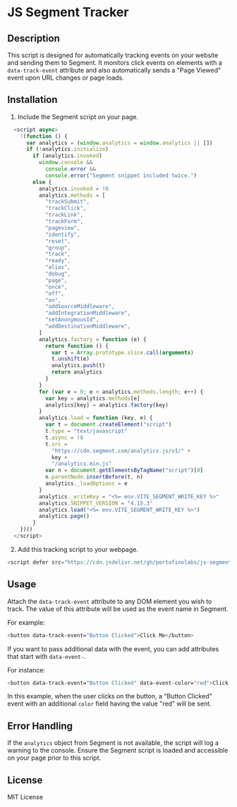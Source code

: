 JS Segment Tracker
=====================

Description
-----------

This script is designed for automatically tracking events on your website and sending them to Segment. It monitors click events on elements with a `data-track-event` attribute and also automatically sends a "Page Viewed" event upon URL changes or page loads.

Installation
------------

1. Include the Segment script on your page.

```javascript
  <script async>
    !(function () {
      var analytics = (window.analytics = window.analytics || [])
      if (!analytics.initialize)
        if (analytics.invoked)
          window.console &&
            console.error &&
            console.error("Segment snippet included twice.")
        else {
          analytics.invoked = !0
          analytics.methods = [
            "trackSubmit",
            "trackClick",
            "trackLink",
            "trackForm",
            "pageview",
            "identify",
            "reset",
            "group",
            "track",
            "ready",
            "alias",
            "debug",
            "page",
            "once",
            "off",
            "on",
            "addSourceMiddleware",
            "addIntegrationMiddleware",
            "setAnonymousId",
            "addDestinationMiddleware",
          ]
          analytics.factory = function (e) {
            return function () {
              var t = Array.prototype.slice.call(arguments)
              t.unshift(e)
              analytics.push(t)
              return analytics
            }
          }
          for (var e = 0; e < analytics.methods.length; e++) {
            var key = analytics.methods[e]
            analytics[key] = analytics.factory(key)
          }
          analytics.load = function (key, e) {
            var t = document.createElement("script")
            t.type = "text/javascript"
            t.async = !0
            t.src =
              "https://cdn.segment.com/analytics.js/v1/" +
              key +
              "/analytics.min.js"
            var n = document.getElementsByTagName("script")[0]
            n.parentNode.insertBefore(t, n)
            analytics._loadOptions = e
          }
          analytics._writeKey = "<%= env.VITE_SEGMENT_WRITE_KEY %>"
          analytics.SNIPPET_VERSION = "4.15.3"
          analytics.load("<%= env.VITE_SEGMENT_WRITE_KEY %>")
          analytics.page()
        }
    })()
  </script>
```

2. Add this tracking script to your webpage.

```javascript
<script defer src="https://cdn.jsdelivr.net/gh/portofinolabs/js-segment-tracker@v1.0.4/index.js"></script>
```

Usage
-----

Attach the `data-track-event` attribute to any DOM element you wish to track. The value of this attribute will be used as the event name in Segment.

For example:

```sh
<button data-track-event="Button Clicked">Click Me</button>
```

If you want to pass additional data with the event, you can add attributes that start with `data-event-`.

For instance:

```sh
<button data-track-event="Button Clicked" data-event-color="red">Click Me</button>
```

In this example, when the user clicks on the button, a "Button Clicked" event with an additional `color` field having the value "red" will be sent.

Error Handling
--------------

If the `analytics` object from Segment is not available, the script will log a warning to the console. Ensure the Segment script is loaded and accessible on your page prior to this script.

License
-------

MIT License
